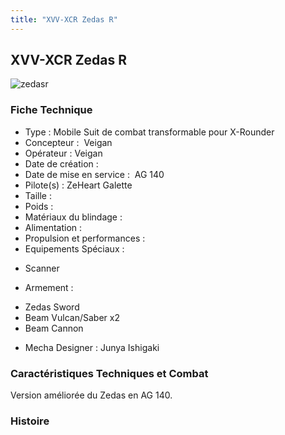 ```yaml
---
title: "XVV-XCR Zedas R"
---
```


XVV-XCR Zedas R
---------------

![zedasr](/images/stories/saga/gundamage/mechas/zedasr.png)  


### Fiche Technique


- Type : Mobile Suit de combat transformable pour X-Rounder  
- Concepteur :  Veigan  
- Opérateur : Veigan  
- Date de création :   
- Date de mise en service :  AG 140  
- Pilote(s) : ZeHeart Galette  
- Taille :   
- Poids :   
- Matériaux du blindage :   
- Alimentation :   
- Propulsion et performances :   
- Equipements Spéciaux :


* Scanner


- Armement :


* Zedas Sword
* Beam Vulcan/Saber x2
* Beam Cannon


- Mecha Designer : Junya Ishigaki


### Caractéristiques Techniques et Combat


Version améliorée du Zedas en AG 140.


### Histoire


 

